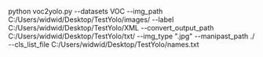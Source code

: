 python voc2yolo.py --datasets VOC --img_path C:/Users/widwid/Desktop/TestYolo/images/ --label C:/Users/widwid/Desktop/TestYolo/XML --convert_output_path C:/Users/widwid/Desktop/TestYolo/txt/ --img_type ".jpg" --manipast_path ./ --cls_list_file C:/Users/widwid/Desktop/TestYolo/names.txt
